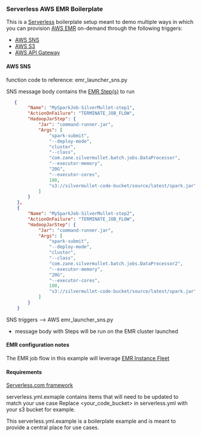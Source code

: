 ### Serverless AWS EMR Boilerplate

This is a [Serverless](https://www.npmjs.com/package/serverless) boilerplate setup meant to demo multiple ways in which you can provision [AWS EMR](https://docs.aws.amazon.com/emr/latest/ManagementGuide/emr-what-is-emr.html) on-demand through the following triggers:

* [AWS SNS](https://serverless.com/framework/docs/providers/aws/events/sns/)
* [AWS S3](https://serverless.com/framework/docs/providers/aws/events/s3/)
* [AWS API Gateway](https://serverless.com/framework/docs/providers/aws/events/apigateway/)

#### AWS SNS

function code to reference: emr_launcher_sns.py

SNS message body contains the [EMR Step(s)](https://docs.aws.amazon.com/emr/latest/DeveloperGuide//emr-steps.html) to run

```json
   {
        "Name": "MySparkJob-SilverMullet-step1",
        "ActionOnFailure": "TERMINATE_JOB_FLOW",
        "HadoopJarStep": {
            "Jar": "command-runner.jar",
            "Args": [
                "spark-submit",
                "--deploy-mode",
                "cluster",
                "--class",
                "com.zane.silvermullet.batch.jobs.DataProcessor",
                "--executor-memory",
                "20G",
                "--executor-cores",
                100,
                "s3://silvermullet-code-bucket/source/latest/spark.jar"
            ]
        }
    },
    {
        "Name": "MySparkJob-SilverMullet-step2",
        "ActionOnFailure": "TERMINATE_JOB_FLOW",
        "HadoopJarStep": {
            "Jar": "command-runner.jar",
            "Args": [
                "spark-submit",
                "--deploy-mode",
                "cluster",
                "--class",
                "com.zane.silvermullet.batch.jobs.DataProcessor2",
                "--executor-memory",
                "20G",
                "--executor-cores",
                100,
                "s3://silvermullet-code-bucket/source/latest/spark.jar"
            ]
        }
    }
```

SNS triggers --> AWS emr_launcher_sns.py

* message body with Steps will be run on the EMR cluster launched

#### EMR configuration notes

The EMR job flow in this example will leverage [EMR Instance Fleet](https://docs.aws.amazon.com/emr/latest/ManagementGuide/emr-instance-fleet.html)

#### Requirements

[Serverless.com framework](https://www.npmjs.com/package/serverless)

serverless.yml.exmaple contains items that will need to be updated to match your use case
Replace <your_code_bucket> in serverless.yml with your s3 bucket for example.

This serverless.yml.example is a boilerplate example and is meant to provide a central place for use cases.
